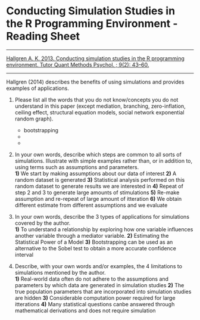 # Conducting Simulation Studies in the R Programming Environment - Reading Sheet

***
[Hallgren A. K. 2013. Conducting simulation studies in the R programming environment. Tutor Quant Methods Psychol. ; 9(2): 43–60.](https://doi.org/10.20982/tqmp.09.2.p043) 

***

Hallgren (2014) describes the benefits of using simulations and provides examples of applications.

1)	Please list all the words that you do not know/concepts you do not understand in this paper (except mediation, branching, zero-inflation, ceiling effect, structural equation models, social network exponential random graph).  
    *  bootstrapping
    *  
    *  

2) In your own words, describe which steps are common to all sorts of simulations. Illustrate with simple examples rather than, or in addition to, using terms such as assumptions and parameters.    
**1)**   We start by making assumptions about our data of interest
**2)**   A random dataset is generated
**3)**   Statistical analysis performed on this random dataset to generate results we are interested in
**4)**   Repeat of step 2 and 3 to generate large amounts of stimulations
**5)**   Re-make assumption and re-repeat of large amount of itteration
**6)**   We obtain different estimate from different assumptions and we evaluate



3)	In your own words, describe the 3 types of applications for simulations covered by the author.  
**1)**  To understand a relationship by exploring how one variable influences another variable through a mediator variable.
**2)**  Estimating the Statistical Power of a Model 
**3)**  Bootstrapping can be used as an alternative to the Sobel test to obtain a more accurate confidence interval

4)	Describe, with your own words and/or examples, the 4 limitations to simulations mentioned by the author.  
**1)** Real-world data often do not adhere to the assumptions and parameters by which data are generated in simulation studies
**2)** The true population parameters that are incorporated into simulation studies are hidden
**3)** Considerable computation power required for large itterations
**4)** Many statistical questions canbe answered through mathematical derivations and does not require simulation
